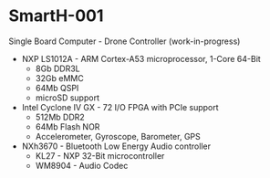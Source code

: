 # SmartH-001
Single Board Computer - Drone Controller (work-in-progress)
- NXP LS1012A - ARM Cortex-A53 microprocessor, 1-Core 64-Bit
  - 8Gb DDR3L
  - 32Gb eMMC
  - 64Mb QSPI
  - microSD support
- Intel Cyclone IV GX - 72 I/O FPGA with PCIe support
  - 512Mb DDR2
  - 64Mb Flash NOR
  - Accelerometer, Gyroscope, Barometer, GPS
- NXh3670 - Bluetooth Low Energy Audio controller
  - KL27 - NXP 32-Bit microcontroller
  - WM8904 - Audio Codec
